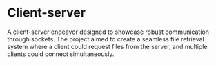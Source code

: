 # Client-server
A client-server endeavor designed to showcase robust communication through sockets. The project aimed to create a seamless file retrieval system where a client could request files from the server, and multiple clients could connect simultaneously.
